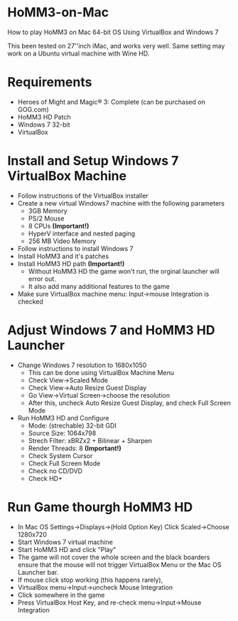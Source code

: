 # HoMM3-on-Mac
How to play HoMM3 on Mac 64-bit OS
Using VirtualBox and Windows 7

This been tested on 27''inch iMac, and works very well.
Same setting may work on a Ubuntu virtual machine with Wine HD.

# Requirements
- Heroes of Might and Magic® 3: Complete (can be purchased on GOG.com)
- HoMM3 HD Patch
- Windows 7 32-bit
- VirtualBox

# Install and Setup Windows 7 VirtualBox Machine 
- Follow instructions of the VirtualBox installer
- Create a new virtual Windows7 machine with the following parameters
  - 3GB Memory
  - PS/2 Mouse
  - 8 CPUs **(Important!)**
  - HyperV interface and nested paging
  - 256 MB Video Memory
- Follow instructions to install Windows 7
- Install HoMM3 and it's patches
- Install HoMM3 HD path **(Important!)**
  - Without HoMM3 HD the game won't run, the orginal launcher will error out.
  - It also add many additional features to the game
- Make sure VirtualBox machine menu: Input->mouse Integration is checked

# Adjust Windows 7 and HoMM3 HD Launcher
- Change Windows 7 resolution to 1680x1050
  - This can be done using VirtualBox Machine Menu
  - Check View->Scaled Mode
  - Check View->Auto Resize Guest Display
  - Go View->Virtual Screen->choose the resolution
  - After this, uncheck Auto Resize Guest Display, and check Full Screen Mode
- Run HoMM3 HD and Configure
  - Mode: (strechable) 32-bit GDI
  - Source Size: 1064x798
  - Strech Filter: xBRZx2 + Bilinear + Sharpen
  - Render Threads: 8 **(Important!)**
  - Check System Cursor
  - Check Full Screen Mode
  - Check no CD/DVD
  - Check HD+
 
 # Run Game thourgh HoMM3 HD
 - In Mac OS Settings->Displays->(Hold Option Key) Click Scaled->Choose 1280x720
 - Start Windows 7 virtual machine
 - Start HoMM3 HD and click "Play"
 - The game will not cover the whole screen and the black boarders ensure that the mouse will not trigger VirtualBox Menu or the Mac OS Launcher bar.
 - If mouse click stop working (this happens rarely),
  - VirtualBox menu->Input->uncheck Mouse Integration
  - Click somewhere in the game
  - Press VirtualBox Host Key, and re-check menu->Input->Mouse Integration
